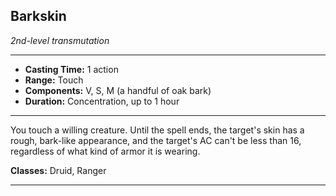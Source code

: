 ﻿## Barkskin
*2nd-level transmutation*
___
- **Casting Time:** 1 action
- **Range:** Touch
- **Components:** V, S, M (a handful of oak bark)
- **Duration:** Concentration, up to 1 hour

---
You touch a willing creature. Until the spell ends, the target's skin has a rough, bark-like appearance, and the target's AC can't be less than 16, regardless of what kind of armor it is wearing.

**Classes:** Druid, Ranger


---
